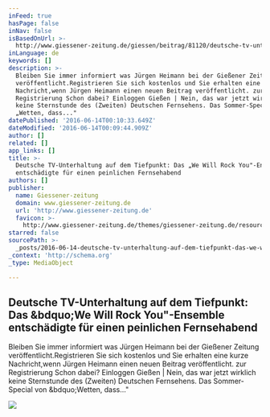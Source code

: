 ```yaml
---
inFeed: true
hasPage: false
inNav: false
isBasedOnUrl: >-
  http://www.giessener-zeitung.de/giessen/beitrag/81120/deutsche-tv-unterhaltung-auf-dem-tiefpunkt-das-we-will-rock-you-ensemble-entschaedigte-fuer-einen-peinlichen-fernsehabend/?lesen&recommend
inLanguage: de
keywords: []
description: >-
  Bleiben Sie immer informiert was Jürgen Heimann bei der Gießener Zeitung
  veröffentlicht.Registrieren Sie sich kostenlos und Sie erhalten eine kurze
  Nachricht,wenn Jürgen Heimann einen neuen Beitrag veröffentlicht. zur
  Registrierung Schon dabei? Einloggen Gießen | Nein, das war jetzt wirklich
  keine Sternstunde des (Zweiten) Deutschen Fernsehens. Das Sommer-Special von
  „Wetten, dass..."
datePublished: '2016-06-14T00:10:33.649Z'
dateModified: '2016-06-14T00:09:44.909Z'
author: []
related: []
app_links: []
title: >-
  Deutsche TV-Unterhaltung auf dem Tiefpunkt: Das „We Will Rock You"-Ensemble
  entschädigte für einen peinlichen Fernsehabend
authors: []
publisher:
  name: Giessener-zeitung
  domain: www.giessener-zeitung.de
  url: 'http://www.giessener-zeitung.de'
  favicon: >-
    http://www.giessener-zeitung.de/themes/giessener-zeitung.de/resources/images/favicon.ico
starred: false
sourcePath: >-
  _posts/2016-06-14-deutsche-tv-unterhaltung-auf-dem-tiefpunkt-das-we-will-roc.md
_context: 'http://schema.org'
_type: MediaObject

---
```

<article style=""><h1>Deutsche TV-Unterhaltung auf dem Tiefpunkt: Das &amp;bdquo;We Will Rock You"-Ensemble entschädigte für einen peinlichen Fernsehabend</h1><p>Bleiben Sie immer informiert was Jürgen Heimann bei der Gießener Zeitung veröffentlicht.Registrieren Sie sich kostenlos und Sie erhalten eine kurze Nachricht,wenn Jürgen Heimann einen neuen Beitrag veröffentlicht. zur Registrierung Schon dabei? Einloggen Gießen | Nein, das war jetzt wirklich keine Sternstunde des (Zweiten) Deutschen Fernsehens. Das Sommer-Special von &amp;bdquo;Wetten, dass..."</p><img src="http://www.giessener-zeitung.de/resources/mediadb/2013/06/14/229777_preview.jpg?1371215427" /></article>